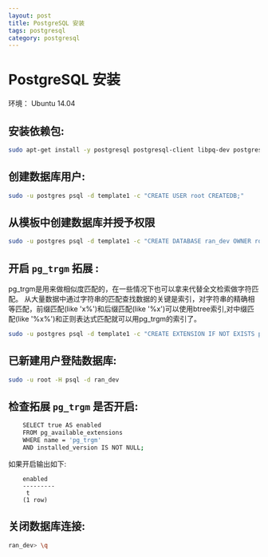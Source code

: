 ```yaml
---
layout: post
title: PostgreSQL 安装
tags: postgresql
category: postgresql
---
```


# PostgreSQL 安装
环境： Ubuntu 14.04

## 安装依赖包:

```bash
sudo apt-get install -y postgresql postgresql-client libpq-dev postgresql-contrib
```

## 创建数据库用户:

```bash
sudo -u postgres psql -d template1 -c "CREATE USER root CREATEDB;"
```

## 从模板中创建数据库并授予权限
```bash
sudo -u postgres psql -d template1 -c "CREATE DATABASE ran_dev OWNER root;"
```

## 开启 `pg_trgm` 拓展 :

pg_trgm是用来做相似度匹配的，在一些情况下也可以拿来代替全文检索做字符匹配。
从大量数据中通过字符串的匹配查找数据的关键是索引，对字符串的精确相等匹配，前缀匹配(like 'x%')和后缀匹配(like '%x')可以使用btree索引,对中缀匹配(like '%x%')和正则表达式匹配就可以用pg_trgm的索引了。

```bash
sudo -u postgres psql -d template1 -c "CREATE EXTENSION IF NOT EXISTS pg_trgm;"
```

## 已新建用户登陆数据库:

```bash
sudo -u root -H psql -d ran_dev
```

##  检查拓展 `pg_trgm` 是否开启:

```bash
    SELECT true AS enabled
    FROM pg_available_extensions
    WHERE name = 'pg_trgm'
    AND installed_version IS NOT NULL;
```

如果开启输出如下:

```
    enabled
    ---------
     t
    (1 row)
```

## 关闭数据库连接:

```bash
ran_dev> \q
```
